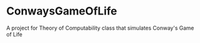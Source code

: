 # ConwaysGameOfLife
A project for Theory of Computability class that simulates Conway's Game of Life
